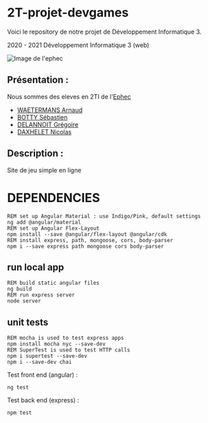 # 2T-projet-devgames
Voici le repository de notre projet de Développement Informatique 3.

2020 - 2021 Développement Informatique 3 (web)

 ![Image de l'ephec](https://i.imgur.com/k1pB47i.png?1)
## Présentation :  
Nous sommes des eleves en 2TI de l'[Ephec](https://www.ephec.be/)
* [WAETERMANS Arnaud](https://github.com/ArnaudW29)
* [BOTTY Sébastien](https://github.com/sebastienbotty)
* [DELANNOIT Grégoire](https://github.com/thegregouze)
* [DAXHELET Nicolas](https://github.com/nicodax)
## Description :
Site de jeu simple en ligne


# DEPENDENCIES

```
REM set up Angular Material : use Indigo/Pink, default settings
ng add @angular/material 
REM set up Angular Flex-Layout
npm install --save @angular/flex-layout @angular/cdk
REM install express, path, mongoose, cors, body-parser
npm i --save express path mongoose cors body-parser
```

## run local app

```
REM build static angular files
ng build
REM run express server  
node server
```

## unit tests

```
REM mocha is used to test express apps
npm install mocha nyc --save-dev
REM SuperTest is used to test HTTP calls
npm i supertest --save-dev
npm i --save-dev chai
```

Test front end (angular) : 
```
ng test
```

Test back end (express) :
```
npm test
```
